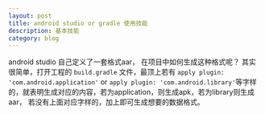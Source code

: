 ```yaml
---
layout: post
title: android studio or gradle 使用技能
description: 基本技能 
category: blog
---
```


android studio 自己定义了一套格式aar， 在项目中如何生成这种格式呢？
其实很简单，打开工程的 `build.gradle` 文件，最顶上若有 `apply plugin: 'com.android.application'` or `apply plugin: 'com.android.library'`等字样的，就表明生成对应的内容，若为application，则生成apk，若为library则生成aar，  若没有上面对应字样的，加上即可生成想要的数据格式。

